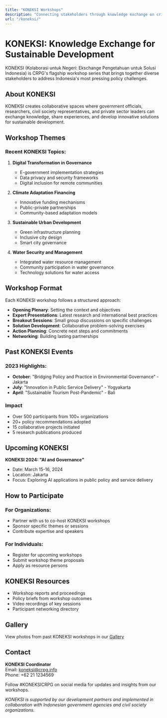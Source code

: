 ```yaml
---
title: "KONEKSI Workshops"
description: "Connecting stakeholders through knowledge exchange on critical policy issues"
url: "/koneksi/"
---
```


# KONEKSI: Knowledge Exchange for Sustainable Development

KONEKSI (Kolaborasi untuk Negeri: Ekschange Pengetahuan untuk Solusi Indonesia) is CRPG's flagship workshop series that brings together diverse stakeholders to address Indonesia's most pressing policy challenges.

## About KONEKSI

KONEKSI creates collaborative spaces where government officials, researchers, civil society representatives, and private sector leaders can exchange knowledge, share experiences, and develop innovative solutions for sustainable development.

## Workshop Themes

### Recent KONEKSI Topics:

1. **Digital Transformation in Governance**
   - E-government implementation strategies
   - Data privacy and security frameworks
   - Digital inclusion for remote communities

2. **Climate Adaptation Financing**
   - Innovative funding mechanisms
   - Public-private partnerships
   - Community-based adaptation models

3. **Sustainable Urban Development**
   - Green infrastructure planning
   - Inclusive city design
   - Smart city governance

4. **Water Security and Management**
   - Integrated water resource management
   - Community participation in water governance
   - Technology solutions for water access

## Workshop Format

Each KONEKSI workshop follows a structured approach:

- **Opening Plenary**: Setting the context and objectives
- **Expert Presentations**: Latest research and international best practices
- **Breakout Sessions**: Small group discussions on specific challenges
- **Solution Development**: Collaborative problem-solving exercises
- **Action Planning**: Concrete next steps and commitments
- **Networking**: Building lasting partnerships

## Past KONEKSI Events

### 2023 Highlights:
- **October**: "Bridging Policy and Practice in Environmental Governance" - Jakarta
- **July**: "Innovation in Public Service Delivery" - Yogyakarta
- **April**: "Sustainable Tourism Post-Pandemic" - Bali

### Impact
- Over 500 participants from 100+ organizations
- 20+ policy recommendations adopted
- 15 collaborative projects initiated
- 5 research publications produced

## Upcoming KONEKSI

**KONEKSI 2024: "AI and Governance"**
- Date: March 15-16, 2024
- Location: Jakarta
- Focus: Exploring AI applications in public policy and service delivery

## How to Participate

### For Organizations:
- Partner with us to co-host KONEKSI workshops
- Sponsor specific themes or sessions
- Contribute expertise and speakers

### For Individuals:
- Register for upcoming workshops
- Submit workshop theme proposals
- Apply as resource persons

## KONEKSI Resources

- Workshop reports and proceedings
- Policy briefs from workshop outcomes
- Video recordings of key sessions
- Participant networking directory

## Gallery

View photos from past KONEKSI workshops in our [Gallery](/gallery/)

## Contact

**KONEKSI Coordinator**  
Email: koneksi@crpg.info  
Phone: +62 21 1234569

Follow #KONEKSICRPG on social media for updates and insights from our workshops.

*KONEKSI is supported by our development partners and implemented in collaboration with Indonesian government agencies and civil society organizations.*